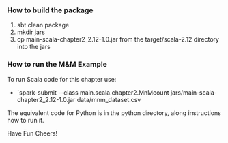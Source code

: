 ### How to build the package
 1. sbt clean package
 2. mkdir jars
 3. cp main-scala-chapter2_2.12-1.0.jar from the target/scala-2.12 directory into the jars

### How to run the M&M Example
To run Scala code for this chapter use:

 * `spark-submit --class main.scala.chapter2.MnMcount jars/main-scala-chapter2_2.12-1.0.jar data/mnm_dataset.csv

The equivalent code for Python is in the python directory, along instructions how to run it.

Have Fun
Cheers!
